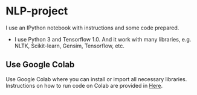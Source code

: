 # NLP-project

I use an IPython notebook with instructions and some code prepared.

- I use Python 3 and Tensorflow 1.0. And it work with many libraries, e.g. NLTK, Scikit-learn, Gensim, Tensorflow, etc.

## Use Google Colab

Use Google Colab where you can install or import all necessary libraries. Instructions on how to run code on Colab are provided in [Here](https://github.com/hse-aml/natural-language-processing, "Class GitHub repository").
